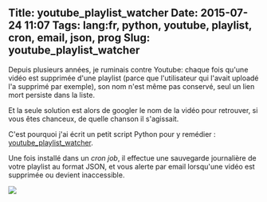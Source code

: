 Title: youtube_playlist_watcher
Date: 2015-07-24 11:07
Tags: lang:fr, python, youtube, playlist, cron, email, json, prog
Slug: youtube_playlist_watcher
---
Depuis plusieurs années, je ruminais contre Youtube: chaque fois qu'une vidéo est supprimée d'une playlist (parce que l'utilisateur qui l'avait uploadé l'a supprimé par exemple), son nom n'est même pas conservé, seul un lien mort persiste dans la liste.

Et la seule solution est alors de googler le nom de la vidéo pour retrouver, si vous êtes chanceux, de quelle chanson il s'agissait.

C'est pourquoi j'ai écrit un petit script Python pour y remédier : [youtube\_playlist\_watcher](https://github.com/Lucas-C/youtube_playlist_watcher).

Une fois installé dans un _cron job_, il effectue une sauvegarde journalière de votre playlist au format JSON, et vous alerte par email lorsqu'une vidéo est supprimée ou devient inaccessible.

<img src="images/wwcb/NinjaTurtlesPowerRangers.gif">
